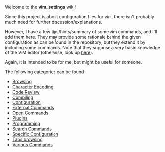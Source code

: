 Welcome to the **vim_settings** wiki!

Since this project is about configuration files for vim, there isn't probably much need for further discussion/explanations. 

However, I have a few tips/hints/summary of some vim commands, and I'll add them here. They may provide some rationale behind the given configuration as can be found in the repository, but they extend it by including some commands. Note that they suppose a very basic knowledge of the ViM editor (otherwise, look up [here](https://duckduckgo.com/?q=vim+tutorial&t=ffsb)).

Again, it is intended to be for me, but might be useful for someone.

The following categories can be found

- [Browsing](Browsing)
- [Character Encoding](Character-Encoding)
- [Code Review](Code-Review)
- [Compiling](Compiling)
- [Configuration](Configuration)
- [External Commands](External-Commands)
- [Open Commands](Open-Commands)
- [Plugins](Plugins)
- [Programming](Programming)
- [Search Commands](Search-Commands)
- [Specific Configuration](Specific-Configuration)
- [Tabs browsing](Tabs-Browsing)
- [Various Commands](Various-Commands)



